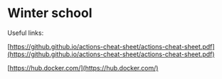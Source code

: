 # Winter school

Useful links:

[https://github.github.io/actions-cheat-sheet/actions-cheat-sheet.pdf](https://github.github.io/actions-cheat-sheet/actions-cheat-sheet.pdf)

[https://hub.docker.com/](https://hub.docker.com/)